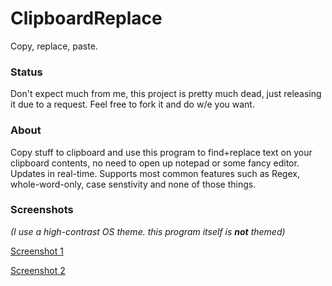 # ClipboardReplace
Copy, replace, paste.

### Status

Don't expect much from me, this project is pretty much dead, just releasing it due to a request.
Feel free to fork it and do w/e you want.

### About
Copy stuff to clipboard and use this program to find+replace text on your clipboard contents, no need to open up notepad or some fancy editor. Updates in real-time. Supports most common features such as Regex, whole-word-only, case senstivity and none of those things.

### Screenshots
*(I use a high-contrast OS theme. this program itself is **not** themed)*

[Screenshot 1](http://i.imgur.com/j0RpijQ.png)

[Screenshot 2](http://i.imgur.com/mJTmy25.jpg)
